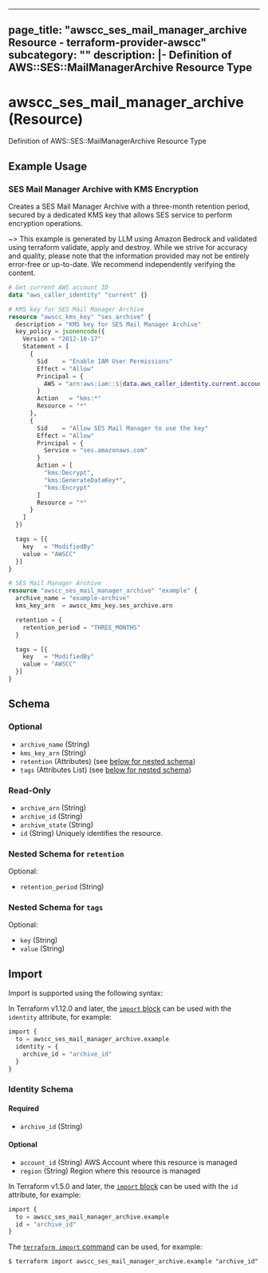 
---
page_title: "awscc_ses_mail_manager_archive Resource - terraform-provider-awscc"
subcategory: ""
description: |-
  Definition of AWS::SES::MailManagerArchive Resource Type
---

# awscc_ses_mail_manager_archive (Resource)

Definition of AWS::SES::MailManagerArchive Resource Type

## Example Usage

### SES Mail Manager Archive with KMS Encryption

Creates a SES Mail Manager Archive with a three-month retention period, secured by a dedicated KMS key that allows SES service to perform encryption operations.

~> This example is generated by LLM using Amazon Bedrock and validated using terraform validate, apply and destroy. While we strive for accuracy and quality, please note that the information provided may not be entirely error-free or up-to-date. We recommend independently verifying the content.

```terraform
# Get current AWS account ID
data "aws_caller_identity" "current" {}

# KMS key for SES Mail Manager Archive
resource "awscc_kms_key" "ses_archive" {
  description = "KMS key for SES Mail Manager Archive"
  key_policy = jsonencode({
    Version = "2012-10-17"
    Statement = [
      {
        Sid    = "Enable IAM User Permissions"
        Effect = "Allow"
        Principal = {
          AWS = "arn:aws:iam::${data.aws_caller_identity.current.account_id}:root"
        }
        Action   = "kms:*"
        Resource = "*"
      },
      {
        Sid    = "Allow SES Mail Manager to use the key"
        Effect = "Allow"
        Principal = {
          Service = "ses.amazonaws.com"
        }
        Action = [
          "kms:Decrypt",
          "kms:GenerateDataKey*",
          "kms:Encrypt"
        ]
        Resource = "*"
      }
    ]
  })

  tags = [{
    key   = "ModifiedBy"
    value = "AWSCC"
  }]
}

# SES Mail Manager Archive
resource "awscc_ses_mail_manager_archive" "example" {
  archive_name = "example-archive"
  kms_key_arn  = awscc_kms_key.ses_archive.arn

  retention = {
    retention_period = "THREE_MONTHS"
  }

  tags = [{
    key   = "ModifiedBy"
    value = "AWSCC"
  }]
}
```

<!-- schema generated by tfplugindocs -->
## Schema

### Optional

- `archive_name` (String)
- `kms_key_arn` (String)
- `retention` (Attributes) (see [below for nested schema](#nestedatt--retention))
- `tags` (Attributes List) (see [below for nested schema](#nestedatt--tags))

### Read-Only

- `archive_arn` (String)
- `archive_id` (String)
- `archive_state` (String)
- `id` (String) Uniquely identifies the resource.

<a id="nestedatt--retention"></a>
### Nested Schema for `retention`

Optional:

- `retention_period` (String)


<a id="nestedatt--tags"></a>
### Nested Schema for `tags`

Optional:

- `key` (String)
- `value` (String)

## Import

Import is supported using the following syntax:

In Terraform v1.12.0 and later, the [`import` block](https://developer.hashicorp.com/terraform/language/import) can be used with the `identity` attribute, for example:

```terraform
import {
  to = awscc_ses_mail_manager_archive.example
  identity = {
    archive_id = "archive_id"
  }
}
```

<!-- schema generated by tfplugindocs -->
### Identity Schema

#### Required

- `archive_id` (String)

#### Optional

- `account_id` (String) AWS Account where this resource is managed
- `region` (String) Region where this resource is managed

In Terraform v1.5.0 and later, the [`import` block](https://developer.hashicorp.com/terraform/language/import) can be used with the `id` attribute, for example:

```terraform
import {
  to = awscc_ses_mail_manager_archive.example
  id = "archive_id"
}
```

The [`terraform import` command](https://developer.hashicorp.com/terraform/cli/commands/import) can be used, for example:

```shell
$ terraform import awscc_ses_mail_manager_archive.example "archive_id"
```
